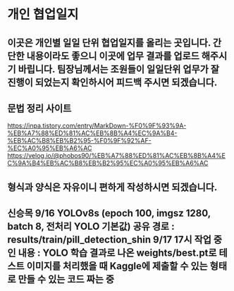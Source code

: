 # 개인 협업일지
이곳은 개인별 일일 단위 협업일지를 올리는 곳입니다. 간단한 내용이라도 좋으니 이곳에 업무 결과를 업로드 해주시기 바립니다. 
팀장님께서는 조원들이 일일단위 업무가 잘 진행이 되었는지 확인하시어 피드백 주시면 되겠습니다.  
---
## 문법 정리 사이트

https://inpa.tistory.com/entry/MarkDown-%F0%9F%93%9A-%EB%A7%88%ED%81%AC%EB%8B%A4%EC%9A%B4-%EB%AC%B8%EB%B2%95-%F0%9F%92%AF-%EC%A0%95%EB%A6%AC
https://velog.io/@phobos90/%EB%A7%88%ED%81%AC%EB%8B%A4%EC%9A%B4%EB%AC%B8%EB%B2%95%EC%A0%95%EB%A6%AC

__형식과 양식은 자유이니 편하게 작성하시면 되겠습니다.__
---
신승목
9/16 YOLOv8s (epoch 100, imgsz 1280, batch 8, 전처리 YOLO 기본값) 공유 경로 : results/train/pill_detection_shin
9/17 17시 작업 중인 내용 : YOLO 학습 결과로 나온 weights/best.pt로 테스트 이미지를 처리했을 때 Kaggle에 제출할 수 있는 형태로 만들 수 있는 코드 짜는 중
---
